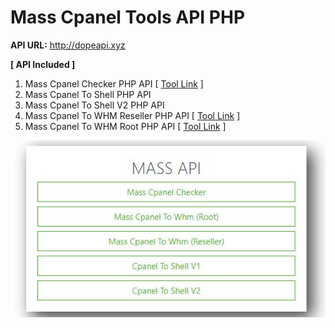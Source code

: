# Mass Cpanel Tools API PHP

**API URL:** http://dopeapi.xyz

**[ API Included ]**
1. Mass Cpanel Checker PHP API [ [Tool Link](https://github.com/orionhridoy/Mass-Cpanel-Checker-Php) ]
2. Mass Cpanel To Shell PHP API
3. Mass Cpanel To Shell V2 PHP API
4. Mass Cpanel To WHM Reseller PHP API [ [Tool Link](https://github.com/orionhridoy/Mass-Cpanel-To-WHM-Php) ]
5. Mass Cpanel To WHM Root PHP API [ [Tool Link](https://github.com/orionhridoy/Mass-Cpanel-To-WHM-Php) ]

<img src=image/img.JPG>
